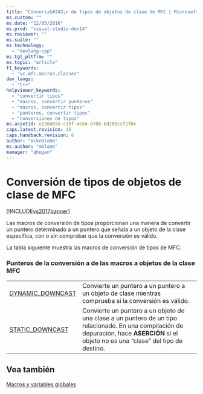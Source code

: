 ```yaml
---
title: "Conversi&#243;n de tipos de objetos de clase de MFC | Microsoft Docs"
ms.custom: ""
ms.date: "12/05/2016"
ms.prod: "visual-studio-dev14"
ms.reviewer: ""
ms.suite: ""
ms.technology: 
  - "devlang-cpp"
ms.tgt_pltfrm: ""
ms.topic: "article"
f1_keywords: 
  - "vc.mfc.macros.classes"
dev_langs: 
  - "C++"
helpviewer_keywords: 
  - "convertir tipos"
  - "macros, convertir punteros"
  - "macros, convertir tipos"
  - "punteros, convertir tipos"
  - "conversiones de tipos"
ms.assetid: e138465e-c35f-4e84-b788-bd200ccf2f0e
caps.latest.revision: 15
caps.handback.revision: 6
author: "mikeblome"
ms.author: "mblome"
manager: "ghogen"
---
```

# Conversi&#243;n de tipos de objetos de clase de MFC
[!INCLUDE[vs2017banner](../../assembler/inline/includes/vs2017banner.md)]

Las macros de conversión de tipos proporcionan una manera de convertir un puntero determinado a un puntero que señala a un objeto de la clase específica, con o sin comprobar que la conversión es válido.  
  
 La tabla siguiente muestra las macros de conversión de tipos de MFC.  
  
### Punteros de la conversión a de las macros a objetos de la clase MFC  
  
|||  
|-|-|  
|[DYNAMIC\_DOWNCAST](../Topic/DYNAMIC_DOWNCAST.md)|Convierte un puntero a un puntero a un objeto de clase mientras comprueba si la conversión es válido.|  
|[STATIC\_DOWNCAST](../Topic/STATIC_DOWNCAST.md)|Convierte un puntero a un objeto de una clase a un puntero de un tipo relacionado.  En una compilación de depuración, hace **ASERCIÓN** si el objeto no es una “clase” del tipo de destino.|  
  
## Vea también  
 [Macros y variables globales](../../mfc/reference/mfc-macros-and-globals.md)